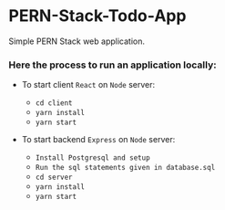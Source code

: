 # PERN-Stack-Todo-App

Simple PERN Stack web application.

### Here the process to run an application locally:

- To start client `React` on `Node` server:

  - `cd client`
  - `yarn install`
  - `yarn start`

- To start backend `Express` on `Node` server:
  - `Install Postgresql and setup`
  - `Run the sql statements given in database.sql`
  - `cd server`
  - `yarn install`
  - `yarn start`
